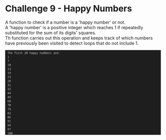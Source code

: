 # Challenge 9 - Happy Numbers

A function to check if a number is a 'happy number' or not.  
A 'happy number' is a positive integer which reaches 1 if repeatedly substituted for the sum of its digits' squares.  
Th function carries out this operation and keeps track of which numbers have previously been visited to detect loops that do not include 1.

![image](images/example.png)